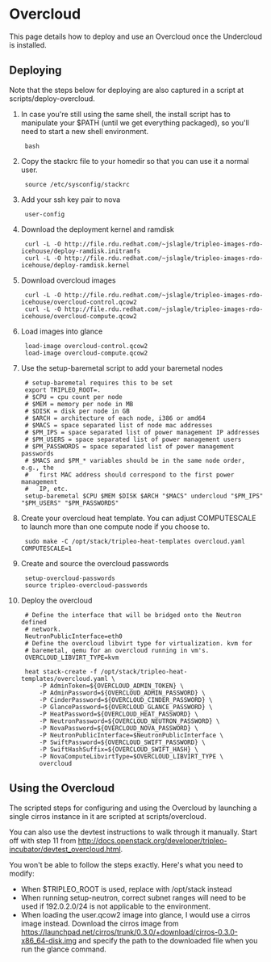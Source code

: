 Overcloud
=========
This page details how to deploy and use an Overcloud once the Undercloud is
installed.

Deploying
---------
Note that the steps below for deploying are also captured in a script at
scripts/deploy-overcloud.

1. In case you're still using the same shell, the install script has to manipulate your $PATH (until we get everything
   packaged), so you'll need to start a new shell environment.

        bash

4. Copy the stackrc file to your homedir so that you can use it a normal user.

        source /etc/sysconfig/stackrc

4. Add your ssh key pair to nova

        user-config

5. Download the deployment kernel and ramdisk

        curl -L -O http://file.rdu.redhat.com/~jslagle/tripleo-images-rdo-icehouse/deploy-ramdisk.initramfs
        curl -L -O http://file.rdu.redhat.com/~jslagle/tripleo-images-rdo-icehouse/deploy-ramdisk.kernel

5. Download overcloud images

        curl -L -O http://file.rdu.redhat.com/~jslagle/tripleo-images-rdo-icehouse/overcloud-control.qcow2
        curl -L -O http://file.rdu.redhat.com/~jslagle/tripleo-images-rdo-icehouse/overcloud-compute.qcow2

5. Load images into glance

        load-image overcloud-control.qcow2
        load-image overcloud-compute.qcow2

6. Use the setup-baremetal script to add your baremetal nodes

        # setup-baremetal requires this to be set
        export TRIPLEO_ROOT=.
        # $CPU = cpu count per node
        # $MEM = memory per node in MB
        # $DISK = disk per node in GB
        # $ARCH = architecture of each node, i386 or amd64
        # $MACS = space separated list of node mac addresses
        # $PM_IPS = space separated list of power management IP addresses
        # $PM_USERS = space separated list of power management users
        # $PM_PASSWORDS = space separated list of power management passwords
        # $MACS and $PM_* variables should be in the same node order, e.g., the 
        #   first MAC address should correspond to the first power management
        #   IP, etc.
        setup-baremetal $CPU $MEM $DISK $ARCH "$MACS" undercloud "$PM_IPS" "$PM_USERS" "$PM_PASSWORDS"

7. Create your overcloud heat template. You can adjust COMPUTESCALE to launch
   more than one compute node if you choose to.

        sudo make -C /opt/stack/tripleo-heat-templates overcloud.yaml COMPUTESCALE=1

8. Create and source the overcloud passwords

        setup-overcloud-passwords
        source tripleo-overcloud-passwords

9. Deploy the overcloud

        # Define the interface that will be bridged onto the Neutron defined
        # network.
        NeutronPublicInterface=eth0
        # Define the overcloud libvirt type for virtualization. kvm for
        # baremetal, qemu for an overcloud running in vm's.
        OVERCLOUD_LIBVIRT_TYPE=kvm

        heat stack-create -f /opt/stack/tripleo-heat-templates/overcloud.yaml \
            -P AdminToken=${OVERCLOUD_ADMIN_TOKEN} \
            -P AdminPassword=${OVERCLOUD_ADMIN_PASSWORD} \
            -P CinderPassword=${OVERCLOUD_CINDER_PASSWORD} \
            -P GlancePassword=${OVERCLOUD_GLANCE_PASSWORD} \
            -P HeatPassword=${OVERCLOUD_HEAT_PASSWORD} \
            -P NeutronPassword=${OVERCLOUD_NEUTRON_PASSWORD} \
            -P NovaPassword=${OVERCLOUD_NOVA_PASSWORD} \
            -P NeutronPublicInterface=$NeutronPublicInterface \
            -P SwiftPassword=${OVERCLOUD_SWIFT_PASSWORD} \
            -P SwiftHashSuffix=${OVERCLOUD_SWIFT_HASH} \
            -P NovaComputeLibvirtType=$OVERCLOUD_LIBVIRT_TYPE \
            overcloud

Using the Overcloud
-------------------
The scripted steps for configuring and using the Overcloud by launching a
single cirros instance in it are scripted at scripts/overcloud.


You can also use the devtest instructions to walk through it manually. Start off with step 11 from
http://docs.openstack.org/developer/tripleo-incubator/devtest_overcloud.html.

You won't be able to follow the steps exactly. Here's what you need to modify:

* When $TRIPLEO_ROOT is used, replace with /opt/stack instead
* When running setup-neutron, correct subnet ranges will need to be used if
  192.0.2.0/24 is not applicable to the environment.
* When loading the user.qcow2 image into glance, I would use a cirros image
  instead. Download the cirros image from
  https://launchpad.net/cirros/trunk/0.3.0/+download/cirros-0.3.0-x86_64-disk.img
  and specify the path to the downloaded file when you run the glance command.
